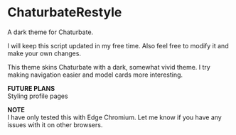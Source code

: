 # ChaturbateRestyle
A dark theme for Chaturbate.

I will keep this script updated in my free time. Also feel free to modify it and make your own changes.

This theme skins Chaturbate with a dark, somewhat vivid theme. I try making navigation easier and model cards more interesting.

<b>FUTURE PLANS</b><br />
Styling profile pages


<b>NOTE</b><br />
I have only tested this with Edge Chromium. Let me know if you have any issues with it on other browsers.
